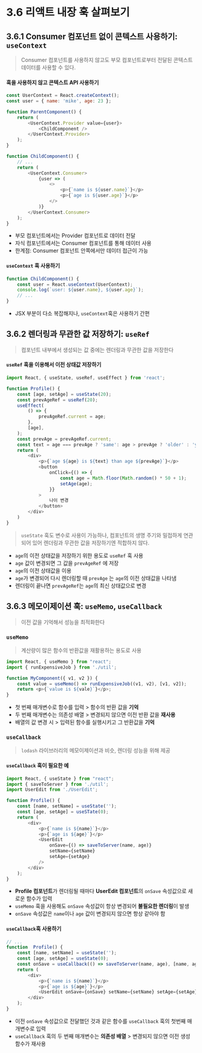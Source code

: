 # 3.6 리액트 내장 훅 살펴보기
## 3.6.1 Consumer 컴포넌트 없이 콘텍스트 사용하기: `useContext`
> Consumer 컴포넌트를 사용하지 않고도 부모 컴포넌트로부터 전달된 콘텍스트 데이터를 사용할 수 있다.

#### 훅을 사용하지 않고 콘텍스트 API 사용하기
```js
const UserContext = React.createContext();
const user = { name: 'mike', age: 23 };

function ParentComponent() {
    return (
        <UserContext.Provider value={user}>
            <ChildComponent />
        </UserContext.Provider>
    );
}

function ChildComponent() {
    // ...
    return (
        <UserContext.Consumer>
            {user => (
                <>
                    <p>{`name is ${user.name}`}</p>
                    <p>{`age is ${user.age}`}</p>
                </>
            )}
        </UserContext.Consumer>
    );
}
```
- 부모 컴포넌트에서는 Provider 컴포넌트로 데이터 전달
- 자식 컴포넌트에서는 Consumer 컴포넌트를 통해 데이터 사용
- 한계점: Consumer 컴포넌트 안쪽에서만 데이터 접근이 가능

#### `useContext` 훅 사용하기
```js
function ChildComponent() {
    const user = React.useContext(UserContext);
    console.log(`user: ${user.name}, ${user.age}`);
    // ...
}
```
- JSX 부분이 다소 복잡해지나, `useContext`훅은 사용하기 간편

## 3.6.2 렌더링과 무관한 값 저장하기: `useRef`
> 컴포넌트 내부에서 생성되는 값 중에는 렌더링과 무관한 값을 저장한다

#### `useRef` 훅을 이용해서 이전 상태값 저장하기
```js
import React, { useState, useRef, useEffect } from 'react';

function Profile() {
    const [age, setAge] = useState(20);
    const prevAgeRef = useRef(20);
    useEffect(
        () => {
            prevAgeRef.current = age;
        },
        [age],
    );
    const prevAge = prevAgeRef.current;
    const text = age === prevAge ? 'same': age > prevAge ? 'older' : 'younger';
    return (
        <div>
            <p>{`age ${age} is ${text} than age ${prevAge}`}</p>
            <button
                onClick={() => {
                    const age = Math.floor(Math.random() * 50 + 1);
                    setAge(age);
                }}
            >
                나이 변경
            </button>
        </div>
    )
}
```
> `useState` 훅도 변수로 사용이 가능하나, 컴포넌트의 생명 주기와 밀접하게 연관되어 있어 렌더링과 무관한 값을 저장하기엔 적합하지 않다.

- `age`의 이전 상태값을 저장하기 위한 용도로 `useRef` 훅 사용
- `age` 값이 변경되면 그 값을 `prevAgeRef` 에 저장
- `age`의 이전 상태값을 이용
- `age`가 변경되어 다시 렌더링할 때 `prevAge` 는 `age`의 이전 상태값을 나타냄
- 렌더링이 끝나면 `prevAgeRef`는 `age`의 최신 상태값으로 변경

## 3.6.3 메모이제이션 훅: `useMemo`, `useCallback`
> 이전 값을 기억해서 성능을 최적화한다

### `useMemo`
> 계산량이 많은 함수의 반환값을 재활용하는 용도로 사용

```js
import React, { useMemo } from "react";
import { runExpensiveJob } from './util';

function MyComponent({ v1, v2 }) {
    const value = useMemo() => runExpensiveJob((v1, v2), [v1, v2]);
    return <p>{`value is ${vale}`}</p>;
}
```
- 첫 번째 매개변수로 함수를 입력 > 함수의 반환 값을 **기억**
- 두 번째 매개변수는 의존성 배열 > 변경되지 않으면 이전 반환 값을 **재사용**
- 배열의 값 변경 시 > 입력된 함수를 실행시키고 그 반환값을 **기억**

### `useCallback`
> `lodash` 라이브러리의 메모이제이션과 비슷, 렌더링 성능을 위해 제공

#### `useCallback` 훅이 필요한 예
```js
import React, { useState } from "react";
import { saveToServer } from './util';
import UserEdit from './UserEdit';

function Profile() {
    const [name, setName] = useState('');
    const [age, setAge] = useSTate(0);
    return (
        <div>
            <p>{`name is ${name}`}</p>
            <p>{`age is ${age}`}</p>
            <UserEdit 
                onSave={() => saveToServer(name, age)}
                setName={setName}
                setAge={setAge}
            />
        </div>
    );
}
```
- **Profile 컴포넌트**가 렌더링될 때마다 **UserEdit 컴포넌트**의 `onSave` 속성값으로 새로운 함수가 입력
- `useMemo` 훅을 사용해도 `onSave` 속성값이 항상 변경되어 **불필요한 렌더링**이 발생
- `onSave` 속성값은 `name`이나 `age` 값이 변경되지 않으면 항상 같아야 함

#### `useCallback`훅 사용하기
```js
// ...
function  Profile() {
    const [name, setName] = useState('');
    const [age, setAge] = useState(0);
    const onSave = useCallback(() => saveToServer(name, age), [name, age]);
    return (
        <div>
            <p>{`name is ${name}`}</p>
            <p>{`age is ${age}`}</p>
            <UserEdit onSave={onSave} setName={setName} setAge={setAge} />
        </div>
    );
}
```
- 이전 `onSave` 속성값으로 전달했던 것과 같은 함수를 `useCallback` 훅의 첫번째 매개변수로 입력
- `useCallback` 훅의 두 번째 매개변수는 **의존성 배열** > 변경되지 않으면 이전 생성 함수가 재사용

